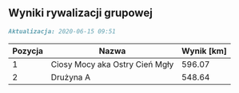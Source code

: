 ## Wyniki rywalizacji grupowej

```markdown
Aktualizacja: 2020-06-15 09:51
```

Pozycja | Nazwa | Wynik [km] |
------------ | -------------  | -------------
 1 |Ciosy Mocy aka Ostry Cień Mgły | 596.07 
 2 |Drużyna A | 548.64